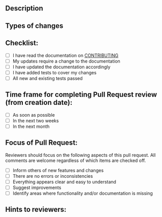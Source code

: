 <!-- https://github.com/AgPipeline/.github/blob/master/.github/CONTRIBUTING.md#pull-request -->
<!--- Provide a general summary of your changes in the Title field above -->
<!--- Please select appropriate Priority, Status,and Type labels -->
<!--- If you do not have permission to select labels please state which labels you would like -->

## Description
<!--- 
High level description of your changes, for example:
* Why is this change required?
* Does it close an open issue? (if so, please link; otherwise describe the problem that it solves) 
* Provide a link to all issues that this pull request directly addresses (no need to add tickets to previous merged, or merge requested, changes)
* Provide any meaningful links and references to documentation, code, etc to better understand this pull request
-->

## Types of changes
<!--- is it a (flesh out details on the changes you made): 
* bug fix?
* new feature?
* does it change existing functionality? Will we need to re-run analyses?
* breaking change (a fix or feature that requires existing functionality, testing to change)?
eg: Bug fix for widget so that it now correctly thrombs the tubas to provide cleaner bass
-->

## Checklist:
<!--- Go over all the following points, and put an `x` in all the boxes that apply and provide details as needed. -->
<!--- Feel free to write a new ticket if some work still needs to be done. eg: updating documentation -->
<!--- If you're unsure about any of these, don't hesitate to ask. We're here to help! -->
- [ ] I have read the documentation on [CONTRIBUTING](https://github.com/AgPipeline/Organization-info) <!-- (please 'x' every time if you've read the document) -->
- [ ] My updates require a change to the documentation <!-- If the documentation is already updated, no need to 'x' this -->
- [ ] I have updated the documentation accordingly
- [ ] I have added tests to cover my changes
- [ ] All new and existing tests passed

## Time frame for completing Pull Request review (from creation date):
- [ ] As soon as possible
- [ ] In the next two weeks
- [ ] In the next month

## Focus of Pull Request:
<!--- Indicate the main focus of the PR. Additional information can be added below in the Hints section -->
Reviewers should focus on the following aspects of this pull request. All comments are welcome regardless of which items are checked off.
- [ ] Inform others of new features and changes
- [ ] There are no errors or inconsistencies
- [ ] Everything appears clear and easy to understand
- [ ] Suggest improvements
- [ ] Identify areas where functionality and/or documentation is missing

## Hints to reviewers:
<!--- Provide additional information to help reviewers focus on meaningful changes -->
<!--- For example: Corrected indentation in function foo99() - no text or code was changed -->
<!-- Please @mention specific reviewers with hints on what's expected from their review -->
<!-- Ask reviewers to ignore any known issues or future features that are out of scope for this PR -->
<!-- This can be left blank, but it's better to write 'N/A' if you don't have any hints -->
